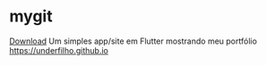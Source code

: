 # mygit

[Download](https://github.com/underfilho/mygit/blob/master/app-release.apk?raw=true)
Um simples app/site em Flutter mostrando meu portfólio https://underfilho.github.io
